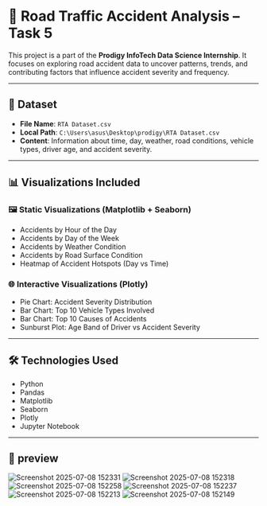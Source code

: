 # 🚧 Road Traffic Accident Analysis – Task 5

This project is a part of the **Prodigy InfoTech Data Science Internship**. It focuses on exploring road accident data to uncover patterns, trends, and contributing factors that influence accident severity and frequency.

---

## 📁 Dataset

- **File Name**: `RTA Dataset.csv`  
- **Local Path**: `C:\Users\asus\Desktop\prodigy\RTA Dataset.csv`  
- **Content**: Information about time, day, weather, road conditions, vehicle types, driver age, and accident severity.

---

## 📊 Visualizations Included

### 🖼️ Static Visualizations (Matplotlib + Seaborn)

- Accidents by Hour of the Day  
- Accidents by Day of the Week  
- Accidents by Weather Condition  
- Accidents by Road Surface Condition  
- Heatmap of Accident Hotspots (Day vs Time)

### 🌐 Interactive Visualizations (Plotly)

- Pie Chart: Accident Severity Distribution  
- Bar Chart: Top 10 Vehicle Types Involved  
- Bar Chart: Top 10 Causes of Accidents  
- Sunburst Plot: Age Band of Driver vs Accident Severity

---

## 🛠️ Technologies Used

- Python  
- Pandas  
- Matplotlib  
- Seaborn  
- Plotly  
- Jupyter Notebook  

---

## 📸 preview
![Screenshot 2025-07-08 152331](https://github.com/user-attachments/assets/c5bfb633-13f4-420e-9da0-97dfa5057cf6)
![Screenshot 2025-07-08 152318](https://github.com/user-attachments/assets/a2fa1618-f46a-441b-bf9c-d3b3903a372f)
![Screenshot 2025-07-08 152258](https://github.com/user-attachments/assets/2ee836ef-3578-4305-896f-fb0bb037662b)
![Screenshot 2025-07-08 152237](https://github.com/user-attachments/assets/a9849c6e-61ef-43ba-85ef-4d491572f362)
![Screenshot 2025-07-08 152213](https://github.com/user-attachments/assets/6e054906-bb82-4b1d-8086-184fc2f6b569)
![Screenshot 2025-07-08 152149](https://github.com/user-attachments/assets/059a9480-ff93-4221-b8be-ada7f10df310)








